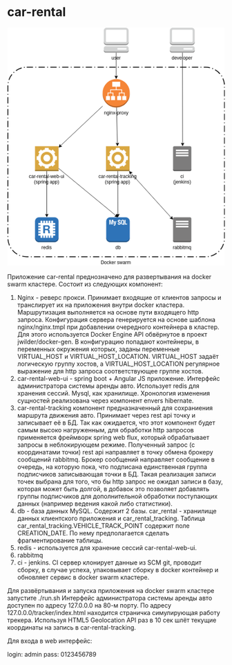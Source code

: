 # car-rental

![app-diagram](https://raw.githubusercontent.com/gagagogo/car-rental/master/docs/img/app-diagram.png "Application component diagramm")

Приложение car-rental преднозначено для развертывания на docker swarm кластере. Состоит из следующих компонент:
1. Nginx - реверс прокси. Принимает входящие от клиентов запросы и транслирует их на приложения внутри docker кластера. Маршрутизация выполняется на основе пути входящего http запроса. Конфигурация сервера генерируется на основе шаблона nginx/nginx.tmpl при добавлении очередного контейнера в кластер. Для этого используется Docker Engine API обвёрнутое в проект jwilder/docker-gen. В конфигурацию попадают контейнеры, в переменных окружения которых, заданы переменные VIRTUAL_HOST и VIRTUAL_HOST_LOCATION. VIRTUAL_HOST задаёт логическую группу хостов, а VIRTUAL_HOST_LOCATION регулярное выражение для http запроса соответствующее группе хостов.
2. car-rental-web-ui - spring boot + Angular JS приложение. Интерфейс администратора системы аренды авто. Использует redis для хранения сессий. Mysql, как хранилище. Хронология изменения сущностей реализована через компонент envers hibernate.
3. car-rental-tracking компонент предназначенный для сохраниения маршрута движения авто. Принимает через rest api точку и записывает её в БД. Так как ожидается, что этот компонент будет самым высоко нагруженным, для обработки http запросов  применяется фреймворк spring web flux, который обрабатывает запросы в неблокирующем режиме. Полученный запрос (с координатами точки) rest api направляет в точку обмена брокеру сообщений rabbitmq. Брокер сообщений направляет сообщение в очередь, на которую пока, что подписана единственная группа подписчиков записывающая точки в БД. Такая реализация записи точек выбрана для того, что бы http запрос не ожидал записи в базу, которая может быть долгой, в добавок это позволяет добавлять группы подписчиков для дополнительной обработки поступающих данных (например ведения какой либо статистики).
4. db - база данных MySQL. Содержит 2 базы. car_rental - хранилище данных клиентского приложения и car_rental_tracking. Таблица car_rental_tracking.VEHICLE_TRACK_POINT содержит поле CREATION_DATE. По нему предполагается сделать фрагментирование таблицы.
5. redis - используется для хранение сессий car-rental-web-ui.
6. rabbitmq
7. ci - jenkins. CI сервер клонирует данные из SCM git, проводит сборку, в случае успеха, упаковывает сборку в docker контейнер и обновляет сервис в docker swarm кластере.

Для развёртывания и запуска приложения на docker swarm кластере запустите ./run.sh
Интерфейс администратора системы аренды авто доступен по адресу 127.0.0.0 на 80-м порту.
По адресу 127.0.0.0/tracker/index.html находится страничка симулирующая работу трекера. Используя HTML5 Geolocation API раз в 10 сек шлёт текущие координаты на запись в car-rental-tracking.

Для входа в web интерфейс:

login: admin
pass: 0123456789
